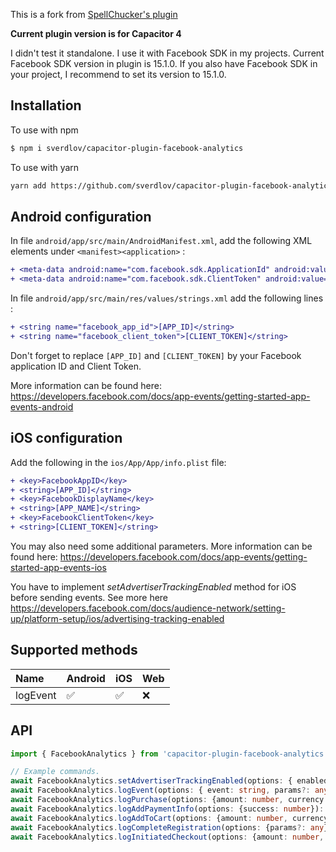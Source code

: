 This is a fork from [SpellChucker's plugin](https://github.com/SpellChucker/capacitor-plugin-facebook-analytics)

**Current plugin version is for Capacitor 4**

I didn't test it standalone. I use it with Facebook SDK in my projects. Current Facebook SDK version in plugin is 15.1.0.
If you also have Facebook SDK in your project, I recommend to set its version to 15.1.0.


## Installation

To use with npm

```bash
$ npm i sverdlov/capacitor-plugin-facebook-analytics
```

To use with yarn

```bash
yarn add https://github.com/sverdlov/capacitor-plugin-facebook-analytics
```

## Android configuration

In file `android/app/src/main/AndroidManifest.xml`, add the following XML elements under `<manifest><application>` :

```diff
+ <meta-data android:name="com.facebook.sdk.ApplicationId" android:value="@string/facebook_app_id"/>
+ <meta-data android:name="com.facebook.sdk.ClientToken" android:value="@string/facebook_client_token"/>
```

In file `android/app/src/main/res/values/strings.xml` add the following lines :

```diff
+ <string name="facebook_app_id">[APP_ID]</string>
+ <string name="facebook_client_token">[CLIENT_TOKEN]</string>
```

Don't forget to replace `[APP_ID]` and `[CLIENT_TOKEN]` by your Facebook application ID and Client Token.

More information can be found here: https://developers.facebook.com/docs/app-events/getting-started-app-events-android

## iOS configuration

Add the following in the `ios/App/App/info.plist` file:

```diff
+ <key>FacebookAppID</key>
+ <string>[APP_ID]</string>
+ <key>FacebookDisplayName</key>
+ <string>[APP_NAME]</string>
+ <key>FacebookClientToken</key>
+ <string>[CLIENT_TOKEN]</string>
```
You may also need some additional parameters.
More information can be found here: https://developers.facebook.com/docs/app-events/getting-started-app-events-ios

You have to implement _setAdvertiserTrackingEnabled_ method for iOS before sending events. See more here https://developers.facebook.com/docs/audience-network/setting-up/platform-setup/ios/advertising-tracking-enabled

## Supported methods

| Name                  | Android | iOS | Web |
| :-------------------- | :------ | :-- | :-- |
| logEvent              | ✅      | ✅  | ❌ |

## API

```ts
import { FacebookAnalytics } from 'capacitor-plugin-facebook-analytics';

// Example commands.
await FacebookAnalytics.setAdvertiserTrackingEnabled(options: { enabled: boolean }): Promise<string>;
await FacebookAnalytics.logEvent(options: { event: string, params?: any }): Promise<string>;
await FacebookAnalytics.logPurchase(options: {amount: number, currency: string, params: any}): Promise<string>;
await FacebookAnalytics.logAddPaymentInfo(options: {success: number}): Promise<string>;
await FacebookAnalytics.logAddToCart(options: {amount: number, currency: string, params?: any}): Promise<string>;
await FacebookAnalytics.logCompleteRegistration(options: {params?: any}): Promise<string>;
await FacebookAnalytics.logInitiatedCheckout(options: {amount: number, params?: any}): Promise<string>;
```
